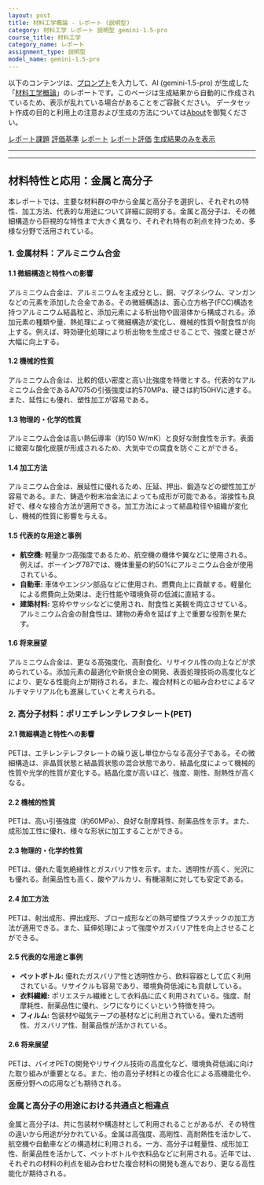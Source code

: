 ```yaml
---
layout: post
title: 材料工学概論 - レポート (説明型)
category: 材料工学 レポート 説明型 gemini-1.5-pro
course_title: 材料工学
category_name: レポート
assignment_type: 説明型
model_name: gemini-1.5-pro
---
```


以下のコンテンツは、[プロンプト](http://127.0.0.1:8000/generated/材料工学/gemini-1.5-pro/prompt_レポート-説明型.md)を入力して、AI (gemini-1.5-pro) が生成した「[材料工学概論](/contents/材料工学/)」のレポートです。このページは生成結果から自動的に作成されているため、表示が乱れている場合があることをご容赦ください。
データセット作成の目的と利用上の注意および生成の方法については[About](/About)を御覧ください。

[レポート課題](../レポート課題-説明型)
[評価基準](../評価基準-説明型)
[レポート](../レポート-説明型)
[レポート評価](../レポート評価-説明型)
[生成結果のみを表示](http://127.0.0.1:8000/generated/材料工学/gemini-1.5-pro/レポート-説明型.md)
  

***
***
  
## 材料特性と応用：金属と高分子

本レポートでは、主要な材料群の中から金属と高分子を選択し、それぞれの特性、加工方法、代表的な用途について詳細に説明する。金属と高分子は、その微細構造から巨視的な特性まで大きく異なり、それぞれ特有の利点を持つため、多様な分野で活用されている。

### 1. 金属材料：アルミニウム合金

#### 1.1 微細構造と特性への影響

アルミニウム合金は、アルミニウムを主成分とし、銅、マグネシウム、マンガンなどの元素を添加した合金である。その微細構造は、面心立方格子(FCC)構造を持つアルミニウム結晶粒と、添加元素による析出物や固溶体から構成される。添加元素の種類や量、熱処理によって微細構造が変化し、機械的性質や耐食性が向上する。例えば、時効硬化処理により析出物を生成させることで、強度と硬さが大幅に向上する。

#### 1.2 機械的性質

アルミニウム合金は、比較的低い密度と高い比強度を特徴とする。代表的なアルミニウム合金であるA7075の引張強度は約570MPa、硬さは約150HVに達する。また、延性にも優れ、塑性加工が容易である。

#### 1.3 物理的・化学的性質

アルミニウム合金は高い熱伝導率（約150 W/mK）と良好な耐食性を示す。表面に緻密な酸化皮膜が形成されるため、大気中での腐食を防ぐことができる。

#### 1.4 加工方法

アルミニウム合金は、展延性に優れるため、圧延、押出、鍛造などの塑性加工が容易である。また、鋳造や粉末冶金法によっても成形が可能である。溶接性も良好で、様々な接合方法が適用できる。加工方法によって結晶粒径や組織が変化し、機械的性質に影響を与える。

#### 1.5 代表的な用途と事例

* **航空機:** 軽量かつ高強度であるため、航空機の機体や翼などに使用される。例えば、ボーイング787では、機体重量の約50%にアルミニウム合金が使用されている。
* **自動車:** 車体やエンジン部品などに使用され、燃費向上に貢献する。軽量化による燃費向上効果は、走行性能や環境負荷の低減に直結する。
* **建築材料:** 窓枠やサッシなどに使用され、耐食性と美観を両立させている。アルミニウム合金の耐食性は、建物の寿命を延ばす上で重要な役割を果たす。

#### 1.6 将来展望

アルミニウム合金は、更なる高強度化、高耐食化、リサイクル性の向上などが求められている。添加元素の最適化や新規合金の開発、表面処理技術の高度化などにより、更なる性能向上が期待される。また、複合材料との組み合わせによるマルチマテリアル化も進展していくと考えられる。


### 2. 高分子材料：ポリエチレンテレフタレート(PET)

#### 2.1 微細構造と特性への影響

PETは、エチレンテレフタレートの繰り返し単位からなる高分子である。その微細構造は、非晶質状態と結晶質状態の混合状態であり、結晶化度によって機械的性質や光学的性質が変化する。結晶化度が高いほど、強度、剛性、耐熱性が高くなる。

#### 2.2 機械的性質

PETは、高い引張強度（約60MPa）、良好な耐摩耗性、耐薬品性を示す。また、成形加工性に優れ、様々な形状に加工することができる。

#### 2.3 物理的・化学的性質

PETは、優れた電気絶縁性とガスバリア性を示す。また、透明性が高く、光沢にも優れる。耐薬品性も高く、酸やアルカリ、有機溶剤に対しても安定である。

#### 2.4 加工方法

PETは、射出成形、押出成形、ブロー成形などの熱可塑性プラスチックの加工方法が適用できる。また、延伸処理によって強度やガスバリア性を向上させることができる。

#### 2.5 代表的な用途と事例

* **ペットボトル:**  優れたガスバリア性と透明性から、飲料容器として広く利用されている。リサイクルも容易であり、環境負荷低減にも貢献している。
* **衣料繊維:**  ポリエステル繊維として衣料品に広く利用されている。強度、耐摩耗性、耐薬品性に優れ、シワになりにくいという特徴を持つ。
* **フィルム:** 包装材や磁気テープの基材などに利用されている。優れた透明性、ガスバリア性、耐薬品性が活かされている。

#### 2.6 将来展望

PETは、バイオPETの開発やリサイクル技術の高度化など、環境負荷低減に向けた取り組みが重要となる。また、他の高分子材料との複合化による高機能化や、医療分野への応用なども期待される。


### 金属と高分子の用途における共通点と相違点

金属と高分子は、共に包装材や構造材として利用されることがあるが、その特性の違いから用途が分かれている。金属は高強度、高剛性、高耐熱性を活かして、航空機や自動車などの構造材に利用される。一方、高分子は軽量性、成形加工性、耐薬品性を活かして、ペットボトルや衣料品などに利用される。近年では、それぞれの材料の利点を組み合わせた複合材料の開発も進んでおり、更なる高性能化が期待される。
